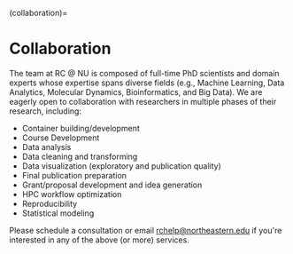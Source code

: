 (collaboration)=

# Collaboration

The team at RC @ NU is composed of full-time PhD scientists and domain experts whose expertise spans diverse fields (e.g., Machine Learning, Data Analytics, Molecular Dynamics, Bioinformatics, and Big Data). We are eagerly open to collaboration with researchers in multiple phases of their research, including:

- Container building/development
- Course Development
- Data analysis
- Data cleaning and transforming
- Data visualization (exploratory and publication quality)
- Final publication preparation
- Grant/proposal development and idea generation
- HPC workflow optimization
- Reproducibility
- Statistical modeling

Please schedule a consultation or email rchelp@northeastern.edu if you're interested in any of the above (or more) services.
